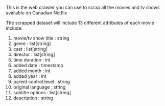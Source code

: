 This is the web crawler you can use to scrap all the movies and tv shows available on Canadian Netflix

The scrapped dataset will include 13 different attributes of each movie include:
1. movie/tv show title : string
2. genre : list[string]
3. cast : list[string]
4. director : list[string]
5. time duration : int
6. added date : timestamp
7. added month : int 
8. added year : int
9. parent control level : string
10. original language : string
11. subtitle options : list[string]
12. description : string